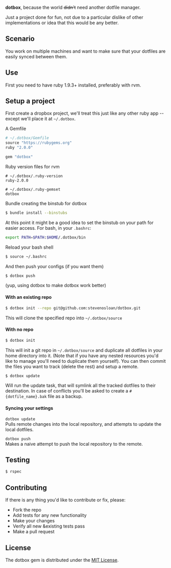 **dotbox**, because the world ~~didn't~~ need another dotfile manager.

Just a project done for fun, not due to a particular dislike of other implementations or idea that this would be any better.

## Scenario

You work on multiple machines and want to make sure that your dotfiles are easily synced between them.


## Use

First you need to have ruby 1.9.3+ installed, preferably with rvm.



## Setup a project

First create a dropbox project, we'll treat this just like any other ruby app -- except we'll place it at `~/.dotbox`.

A Gemfile

```ruby
# ~/.dotbox/Gemfile
source "https://rubygems.org"
ruby "2.0.0"

gem "dotbox"
```

Ruby version files for rvm

```
# ~/.dotbox/.ruby-version
ruby-2.0.0

# ~/.dotbox/.ruby-gemset
dotbox
```

Bundle creating the binstub for dotbox

```bash
$ bundle install --binstubs
```

At this point it might be a good idea to set the binstub on your path for easier access. For bash, in your `.bashrc`:

```bash
export PATH=$PATH:$HOME/.dotbox/bin
```

Reload your bash shell

```bash
$ source ~/.bashrc
```

And then push your configs (if you want them)

```bash
$ dotbox push
```

(yup, using dotbox to make dotbox work better)

#### With an existing repo

```bash
$ dotbox init --repo git@github.com:stevenosloan/dotbox.git
```

This will clone the specified repo into `~/.dotbox/source`

#### With no repo

```bash
$ dotbox init
```

This will init a git repo in `~/.dotbox/source` and duplicate all dotfiles in your home directory into it. (Note that if you have any nested resources you'd like to manage you'll need to duplicate them yourself). You can then commit the files you want to track (delete the rest) and setup a remote.

```bash
$ dotbox update
```

Will run the update task, that will symlink all the tracked dotfiles to their destination. In case of conflicts you'll be asked to create a `#{dotfile_name}.bak` file as a backup.

#### Syncing your settings

`dotbox update`  
Pulls remote changes into the local repository, and attempts to update the local dotfiles.

`dotbox push`  
Makes a naive attempt to push the local repository to the remote.

## Testing

```bash
$ rspec
```

## Contributing

If there is any thing you'd like to contribute or fix, please:

- Fork the repo
- Add tests for any new functionality
- Make your changes
- Verify all new &existing tests pass
- Make a pull request


## License
The dotbox gem is distributed under the [MIT License](LICENSE).